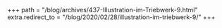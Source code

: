 +++
path = "/blog/archives/437-Illustration-im-Triebwerk-9.html"
extra.redirect_to = "/blog/2020/02/28/illustration-im-triebwerk-9/"
+++

